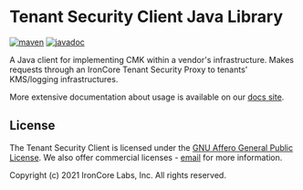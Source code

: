 # Tenant Security Client Java Library
 [![maven](https://maven-badges.herokuapp.com/maven-central/com.ironcorelabs/tenant-security-java/badge.svg)](https://search.maven.org/artifact/com.ironcorelabs/tenant-security-java)
 [![javadoc](https://javadoc.io/badge2/com.ironcorelabs/tenant-security-java/javadoc.svg)](https://javadoc.io/doc/com.ironcorelabs/tenant-security-java) 

A Java client for implementing CMK within a vendor's infrastructure. Makes requests through an
IronCore Tenant Security Proxy to tenants' KMS/logging infrastructures.

More extensive documentation about usage is available on our [docs site](https://ironcorelabs.com/docs/customer-managed-keys/tenant-security-client/overview).

## License

The Tenant Security Client is licensed under the [GNU Affero General Public License](https://github.com/IronCoreLabs/ironoxide/blob/main/LICENSE). We also offer commercial licenses - [email](mailto:info@ironcorelabs.com) for more information.

Copyright (c) 2021 IronCore Labs, Inc. All rights reserved.
